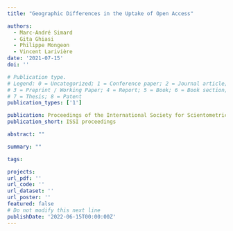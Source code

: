 ```yaml
---
title: "Geographic Differences in the Uptake of Open Access"

authors:
  - Marc-André Simard
  - Gita Ghiasi
  - Philippe Mongeon
  - Vincent Larivière
date: '2021-07-15'
doi: ''

# Publication type.
# Legend: 0 = Uncategorized; 1 = Conference paper; 2 = Journal article;
# 3 = Preprint / Working Paper; 4 = Report; 5 = Book; 6 = Book section;
# 7 = Thesis; 8 = Patent
publication_types: ['1']

publication: Proceedings of the International Society for Scientometrics and Informetrics
publication_short: ISSI proceedings

abstract: ""

summary: ""

tags:

projects:
url_pdf: ''
url_code: ''
url_dataset: ''
url_poster: ''
featured: false
# Do not modify this next line
publishDate: '2022-06-15T00:00:00Z'
---
```

